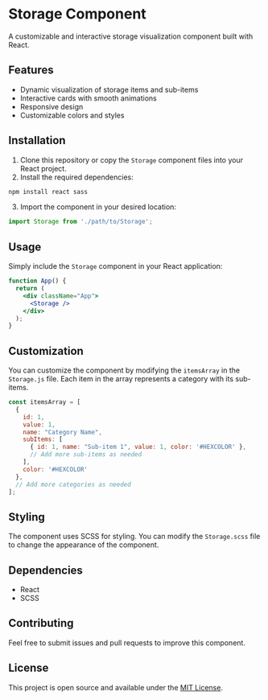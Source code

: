# Storage Component

A customizable and interactive storage visualization component built with React.

## Features

- Dynamic visualization of storage items and sub-items
- Interactive cards with smooth animations
- Responsive design
- Customizable colors and styles

## Installation

1. Clone this repository or copy the `Storage` component files into your React project.
2. Install the required dependencies:

```bash
npm install react sass
```

3. Import the component in your desired location:

```javascript
import Storage from './path/to/Storage';
```

## Usage

Simply include the `Storage` component in your React application:

```jsx
function App() {
  return (
    <div className="App">
      <Storage />
    </div>
  );
}
```

## Customization

You can customize the component by modifying the `itemsArray` in the `Storage.js` file. Each item in the array represents a category with its sub-items.

```javascript
const itemsArray = [
  {
    id: 1,
    value: 1,
    name: "Category Name",
    subItems: [
      { id: 1, name: "Sub-item 1", value: 1, color: '#HEXCOLOR' },
      // Add more sub-items as needed
    ],
    color: '#HEXCOLOR'
  },
  // Add more categories as needed
];
```

## Styling

The component uses SCSS for styling. You can modify the `Storage.scss` file to change the appearance of the component.

## Dependencies

- React
- SCSS

## Contributing

Feel free to submit issues and pull requests to improve this component.

## License

This project is open source and available under the [MIT License](LICENSE).